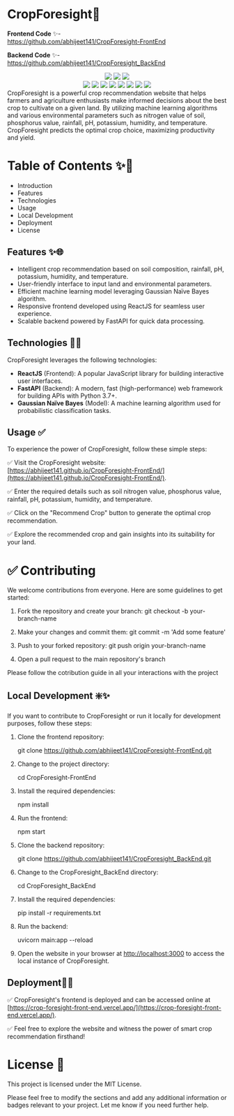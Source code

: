 # CropForesight🌾

**Frontend Code** ✨-  
 https://github.com/abhijeet141/CropForesight-FrontEnd 
 
**Backend Code** ✨-  
 https://github.com/abhijeet141/CropForesight_BackEnd

<div align="center">
<img src="https://forthebadge.com/images/badges/built-with-love.svg" />
<img src="https://forthebadge.com/images/badges/uses-brains.svg" />
<img src="https://forthebadge.com/images/badges/powered-by-responsibility.svg" />
  <br>
 <img src="https://img.shields.io/github/repo-size/abhijeet141/CropForesight?style=for-the-badge" />
 <img src="https://img.shields.io/github/issues/abhijeet141/CropForesight?style=for-the-badge" />
  <img src="https://img.shields.io/github/issues-closed-raw/abhijeet141/CropForesight?style=for-the-badge" />
  <img src="https://img.shields.io/github/issues-pr-closed/abhijeet141/CropForesight?style=for-the-badge" />
  <img src="https://img.shields.io/github/issues-pr-raw/abhijeet141/CropForesight?style=for-the-badge" />
  <img src="https://img.shields.io/github/forks/abhijeet141/CropForesight?style=for-the-badge" />
  <img src="https://img.shields.io/github/stars/abhijeet141/CropForesight?style=for-the-badge" />
  <img src="https://img.shields.io/github/contributors-anon/abhijeet141/CropForesight?style=for-the-badge" />
 
 </div>
CropForesight is a powerful crop recommendation website that helps farmers and agriculture enthusiasts make informed decisions about the best crop to cultivate on a given land. By utilizing machine learning algorithms and various environmental parameters such as nitrogen value of soil, phosphorus value, rainfall, pH, potassium, humidity, and temperature. CropForesight predicts the optimal crop choice, maximizing productivity and yield.


# Table of Contents ✨📑
- Introduction
- Features
- Technologies
- Usage
- Local Development
- Deployment
- License

## Features ✨🌐

- Intelligent crop recommendation based on soil composition, rainfall, pH, potassium, humidity, and temperature.
- User-friendly interface to input land and environmental parameters.
- Efficient machine learning model leveraging Gaussian Naïve Bayes algorithm.
- Responsive frontend developed using ReactJS for seamless user experience.
- Scalable backend powered by FastAPI for quick data processing.


## Technologies 👨‍🔧

CropForesight leverages the following technologies:

- **ReactJS** (Frontend): A popular JavaScript library for building interactive user interfaces.
- **FastAPI** (Backend): A modern, fast (high-performance) web framework for building APIs with Python 3.7+.
- **Gaussian Naïve Bayes** (Model): A machine learning algorithm used for probabilistic classification tasks.



## Usage ✅

To experience the power of CropForesight, follow these simple steps:

✅ Visit the CropForesight website: [https://abhijeet141.github.io/CropForesight-FrontEnd/](https://abhijeet141.github.io/CropForesight-FrontEnd/).

✅ Enter the required details such as soil nitrogen value, phosphorus value, rainfall, pH, potassium, humidity, and temperature.

✅ Click on the "Recommend Crop" button to generate the optimal crop recommendation.

✅ Explore the recommended crop and gain insights into its suitability for your land.

# ✅ Contributing

We welcome contributions from everyone. Here are some guidelines to get started:

1. Fork the repository and create your branch: git checkout -b your-branch-name 

2. Make your changes and commit them: git commit -m 'Add some feature' 

3. Push to your forked repository: git push origin your-branch-name

4.  Open a pull request to the main repository's branch

Please follow the cotribution guide in all your interactions with the project


## Local Development ❇️✨

If you want to contribute to CropForesight or run it locally for development purposes, follow these steps:

1. Clone the frontend repository:

   git clone https://github.com/abhijeet141/CropForesight-FrontEnd.git
 

2. Change to the project directory:

   cd CropForesight-FrontEnd
 
3. Install the required dependencies:

   npm install
 
4. Run the frontend:

   npm start

5. Clone the backend repository:

   git clone https://github.com/abhijeet141/CropForesight_BackEnd.git

6. Change to the CropForesight_BackEnd directory:

   cd CropForesight_BackEnd
  

7. Install the required dependencies:

   pip install -r requirements.txt


8. Run the backend:

   uvicorn main:app --reload

9. Open the website in your browser at [http://localhost:3000](http://localhost:3000) to access the local instance of CropForesight.

## Deployment🚀🚀

✅ CropForesight's frontend is deployed and can be accessed online at [https://crop-foresight-front-end.vercel.app/](https://crop-foresight-front-end.vercel.app/). 

✅ Feel free to explore the website and witness the power of smart crop recommendation firsthand!


# License 🪪
This project is licensed under the MIT License.

Please feel free to modify the sections and add any additional information or badges relevant to your project. Let me know if you need further help.


